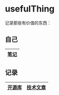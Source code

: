 

# usefulThing

记录那些有价值的东西：

## 自己

| [笔记](https://github.com/lxw15337674/blog/issues) | 
| ------------------------------------------------------------ | 
## 记录

| [开源库](https://github.com/lxw15337674/blog/blob/master/openLibs.md) | [技术文章](https://github.com/lxw15337674/blog/tree/master/techPosts) |
| ------------------------------------------------------------ | ------------------------------------------------------------ |
